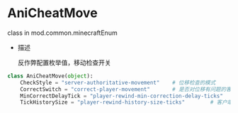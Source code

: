 # AniCheatMove

class in mod.common.minecraftEnum

- 描述

    反作弊配置枚举值，移动检查开关



```python
class AniCheatMove(object):
	CheckStyle = "server-authoritative-movement"	# 位移检查的模式
	CorrectSwitch = "correct-player-movement"		# 是否对位移有问题的客户端进行纠正
	MinCorrectDelayTick = "player-rewind-min-correction-delay-ticks"	# 服务端从发现作弊到发送纠正指令的最小tick数，0表示发现作弊时每帧发送纠正指令(int)
	TickHistorySize = "player-rewind-history-size-ticks"		# 客户端保存历史帧数，用于倒带模拟。每秒20帧(int)

``` 

